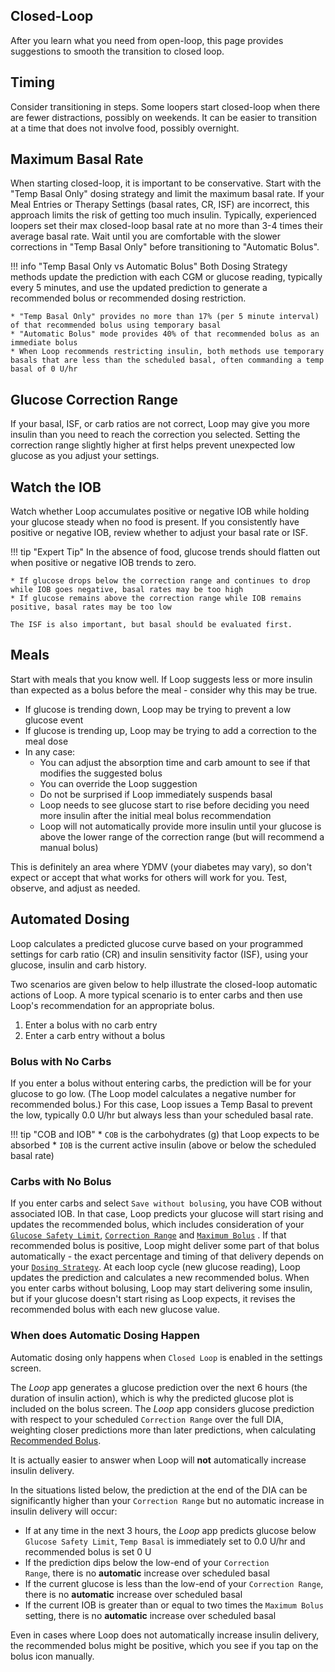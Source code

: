 ## Closed-Loop

After you learn what you need from open-loop, this page provides suggestions to smooth the transition to closed loop.

## Timing

Consider transitioning in steps.  Some loopers start closed-loop when there are fewer distractions, possibly on weekends. It can be easier to transition at a time that does not involve food, possibly overnight.

## Maximum Basal Rate

When starting closed-loop, it is important to be conservative. Start with the "Temp Basal Only" dosing strategy and limit the maximum basal rate.  If your Meal Entries or Therapy Settings (basal rates, CR, ISF) are incorrect, this approach limits the risk of getting too much insulin. Typically, experienced loopers set their max closed-loop basal rate at no more than 3-4 times their average basal rate.  Wait until you are comfortable with the slower corrections in "Temp Basal Only" before transitioning to "Automatic Bolus".

!!! info "Temp Basal Only vs Automatic Bolus"
	Both Dosing Strategy methods update the prediction with each CGM or glucose reading, typically every 5 minutes, and use the updated prediction to generate a recommended bolus or recommended dosing restriction.
	
	* "Temp Basal Only" provides no more than 17% (per 5 minute interval) of that recommended bolus using temporary basal
    * "Automatic Bolus" mode provides 40% of that recommended bolus as an immediate bolus
	* When Loop recommends restricting insulin, both methods use temporary basals that are less than the scheduled basal, often commanding a temp basal of 0 U/hr

## Glucose Correction Range

If your basal, ISF, or carb ratios are not correct, Loop may give you more insulin than you need to reach the correction you selected. Setting the correction range slightly higher at first helps prevent unexpected low glucose as you adjust your settings.

## Watch the IOB

Watch whether Loop accumulates positive or negative IOB while holding your glucose steady when no food is present.  If you consistently have positive or negative IOB, review whether to adjust your basal rate or ISF.

!!! tip "Expert Tip"
	In the absence of food, glucose trends should flatten out when positive or negative IOB trends to zero.

	* If glucose drops below the correction range and continues to drop while IOB goes negative, basal rates may be too high
	* If glucose remains above the correction range while IOB remains positive, basal rates may be too low
	
	The ISF is also important, but basal should be evaluated first.

## Meals

Start with meals that you know well. If Loop suggests less or more insulin than expected as a bolus before the meal - consider why this may be true.

* If glucose is trending down, Loop may be trying to prevent a low glucose event
* If glucose is trending up, Loop may be trying to add a correction to the meal dose
* In any case:
	* You can adjust the absorption time and carb amount to see if that modifies the suggested bolus
	* You can override the Loop suggestion
	* Do not be surprised if Loop immediately suspends basal
	* Loop needs to see glucose start to rise before deciding you need more insulin after the initial meal bolus recommendation
	* Loop will not automatically provide more insulin until your glucose is above the lower range of the correction range (but will recommend a manual bolus)

This is definitely an area where YDMV (your diabetes may vary), so don't expect or accept that what works for others will work for you.  Test, observe, and adjust as needed.

## Automated Dosing

Loop calculates a predicted glucose curve based on your programmed settings for carb ratio (CR) and insulin sensitivity factor (ISF), using your glucose, insulin and carb history.

Two scenarios are given below to help illustrate the closed-loop automatic actions of Loop. A more typical scenario is to enter carbs and then use Loop's recommendation for an appropriate bolus.

1. Enter a bolus with no carb entry
1. Enter a carb entry without a bolus

### Bolus with No Carbs

If you enter a bolus without entering carbs, the prediction will be for your glucose to go low. (The Loop model calculates a negative number for recommended bolus.) For this case, Loop issues a Temp Basal to prevent the low, typically 0.0 U/hr but always less than your scheduled basal rate.

!!! tip "COB and IOB"
    * <code>COB</code> is the carbohydrates (g) that Loop expects to be absorbed
    * <code>IOB</code> is the current active insulin (above or below the scheduled basal rate)

### Carbs with No Bolus

If you enter carbs and select `Save without bolusing`, you have COB without associated IOB. In that case, Loop predicts your glucose will start rising and updates the recommended bolus, which includes consideration of your [`Glucose Safety Limit`](../../loop-3/therapy-settings.md#glucose-safety-limit), [`Correction Range`](../../loop-3/therapy-settings.md#correction-range) and [`Maximum Bolus`](../../loop-3/therapy-settings.md#maximum-bolus) . If that recommended bolus is positive, Loop might deliver some part of that bolus automatically - the exact percentage and timing of that delivery depends on your [`Dosing Strategy`](../../loop-3/settings.md#dosing-strategy). At each loop cycle (new glucose reading), Loop updates the prediction and calculates a new recommended bolus. When you enter carbs without bolusing, Loop may start delivering some insulin, but if your glucose doesn't start rising as Loop expects, it revises the recommended bolus with each new glucose value.

### When does Automatic Dosing Happen

Automatic dosing only happens when <code>Closed Loop</code> is enabled in the settings screen.

The *Loop* app generates a glucose prediction over the next 6 hours (the duration of insulin action), which is why the predicted glucose plot is included on the bolus screen. The *Loop* app considers glucose prediction with respect to your scheduled <code>Correction Range</code> over the full DIA, weighting closer predictions more than later predictions, when calculating [Recommended Bolus](../algorithm/bolus.md).

It is actually easier to answer when Loop will **not** automatically increase insulin delivery.

In the situations listed below, the prediction at the end of the DIA can be significantly higher than your <code>Correction Range</code> but no automatic increase in insulin delivery will occur:

* If at any time in the next 3 hours, the *Loop* app predicts glucose below <code>Glucose Safety Limit</code>, <code>Temp Basal</code> is immediately set to 0.0 U/hr and recommended bolus is set 0 U
* If the prediction dips below the low-end of your <code>Correction Range</code>, there is no **automatic** increase over scheduled basal
* If the current glucose is less than the low-end of your <code>Correction Range</code>, there is no **automatic** increase over scheduled basal
* If the current IOB is greater than or equal to two times the <code>Maximum Bolus</code> setting, there is no **automatic** increase over scheduled basal

Even in cases where Loop does not automatically increase insulin delivery, the recommended bolus might be positive, which you see if you tap on the bolus icon manually.
